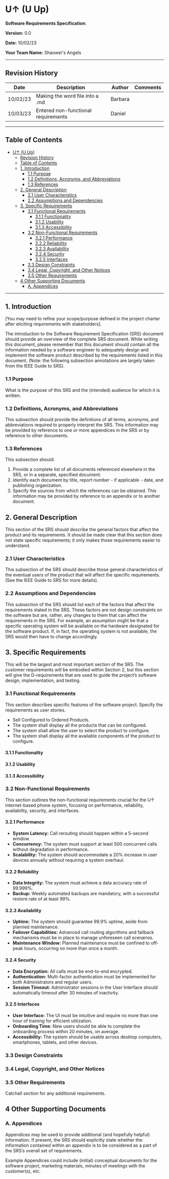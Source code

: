 # U↑ (U Up)

**Software Requirements Specification**:

**Version:** 0.0

**Date:** 10/02/23

**Your Team Name:** Shaowei's Angels

---

## Revision History

| Date       | Description                      | Author        | Comments             |
|------------|----------------------------------|---------------|----------------------|
| 10/02/23   | Making the word file into a .md  | Barbara       |                      |
| 10/03/23 | Entered non-functional requirements | Daniel | |

---

## Table of Contents

- [U↑ (U Up)](#u-u-up)
  - [Revision History](#revision-history)
  - [Table of Contents](#table-of-contents)
  - [1. Introduction](#1-introduction)
    - [1.1 Purpose](#11-purpose)
    - [1.2 Definitions, Acronyms, and Abbreviations](#12-definitions-acronyms-and-abbreviations)
    - [1.3 References](#13-references)
  - [2. General Description](#2-general-description)
    - [2.1 User Characteristics](#21-user-characteristics)
    - [2.2 Assumptions and Dependencies](#22-assumptions-and-dependencies)
  - [3. Specific Requirements](#3-specific-requirements)
    - [3.1 Functional Requirements](#31-functional-requirements)
      - [3.1.1 Functionality](#311-functionality)
      - [3.1.2 Usability](#312-usability)
      - [3.1.3 Accessibility](#313-accessibility)
    - [3.2 Non-Functional Requirements](#32-non-functional-requirements)
      - [3.2.1 Performance](#321-performance)
      - [3.2.2 Reliability](#322-reliability)
      - [3.2.3 Availability](#323-availability)
      - [3.2.4 Security](#324-security)
      - [3.2.5 Interfaces](#325-interfaces)
    - [3.3 Design Constraints](#33-design-constraints)
    - [3.4 Legal, Copyright, and Other Notices](#34-legal-copyright-and-other-notices)
    - [3.5 Other Requirements](#35-other-requirements)
  - [4 Other Supporting Documents](#4-other-supporting-documents)
    - [A. Appendices](#a-appendices)

---

## 1. Introduction

[You may need to refine your scope/purpose defined in the project charter after eliciting requirements with stakeholders].

The introduction to the Software Requirement Specification (SRS) document should provide an overview of the complete SRS document. While writing this document, please remember that this document should contain all the information needed by a software engineer to adequately design and implement the software product described by the requirements listed in this document. (Note: the following subsection annotations are largely taken from the IEEE Guide to SRS).

### 1.1 Purpose

What is the purpose of this SRS and the (intended) audience for which it is written.

### 1.2 Definitions, Acronyms, and Abbreviations

This subsection should provide the definitions of all terms, acronyms, and abbreviations required to properly interpret the SRS. This information may be provided by reference to one or more appendices in the SRS or by reference to other documents.

### 1.3 References

This subsection should:

1. Provide a complete list of all documents referenced elsewhere in the SRS, or in a separate, specified document.
2. Identify each document by title, report number - if applicable - date, and publishing organization.
3. Specify the sources from which the references can be obtained.
This information may be provided by reference to an appendix or to another document.

## 2. General Description

This section of the SRS should describe the general factors that affect the product and its requirements. It should be made clear that this section does not state specific requirements; it only makes those requirements easier to understand.

### 2.1 User Characteristics

This subsection of the SRS should describe those general characteristics of the eventual users of the product that will affect the specific requirements. (See the IEEE Guide to SRS for more details).

### 2.2 Assumptions and Dependencies

This subsection of the SRS should list each of the factors that affect the requirements stated in the SRS. These factors are not design constraints on the software but are, rather, any changes to them that can affect the requirements in the SRS. For example, an assumption might be that a specific operating system will be available on the hardware designated for the software product. If, in fact, the operating system is not available, the SRS would then have to change accordingly.

## 3. Specific Requirements

This will be the largest and most important section of the SRS. The customer requirements will be embodied within Section 2, but this section will give the D-requirements that are used to guide the project’s software design, implementation, and testing.

### 3.1 Functional Requirements

This section describes specific features of the software project. Specify the requirements as user stories.

- Sell Configured to Ordered Products.
- The system shall display all the products that can be configured.
- The system shall allow the user to select the product to configure.
- The system shall display all the available components of the product to configure.

#### 3.1.1 Functionality

#### 3.1.2 Usability

#### 3.1.3 Accessibility

### 3.2 Non-Functional Requirements

This section outlines the non-functional requirements crucial for the U↑ internet-based phone system, focusing on performance, reliability, availability, security, and interfaces.

#### 3.2.1 Performance

- **System Latency:** Call rerouting should happen within a 5-second window.
- **Concurrency:** The system must support at least 500 concurrent calls without degradation in performance.
- **Scalability:** The system should accommodate a 20% increase in user devices annually without requiring a system overhaul.

#### 3.2.2 Reliability

- **Data Integrity:** The system must achieve a data accuracy rate of 99.999%.
- **Backup:** Weekly automated backups are mandatory, with a successful restore rate of at least 99%.

#### 3.2.3 Availability

- **Uptime:** The system should guarantee 99.9% uptime, aside from planned maintenance.
- **Failover Capabilities:** Advanced call routing algorithms and fallback mechanisms must be in place to manage unforeseen call scenarios.
- **Maintenance Window:** Planned maintenance must be confined to off-peak hours, occurring no more than once a month.

#### 3.2.4 Security

- **Data Encryption:** All calls must be end-to-end encrypted.
- **Authentication:** Multi-factor authentication must be implemented for both Administrators and regular users.
- **Session Timeout:** Administrator sessions in the User Interface should automatically timeout after 30 minutes of inactivity.

#### 3.2.5 Interfaces

- **User Interface:** The UI must be intuitive and require no more than one hour of training for efficient utilization.
- **Onboarding Time:** New users should be able to complete the onboarding process within 20 minutes, on average.
- **Accessibility:** The system should be usable across desktop computers, smartphones, tablets, and other devices.

### 3.3 Design Constraints

### 3.4 Legal, Copyright, and Other Notices

### 3.5 Other Requirements

Catchall section for any additional requirements.

## 4 Other Supporting Documents

### A. Appendices

Appendices may be used to provide additional (and hopefully helpful) information. If present, the SRS should explicitly state whether the information contained within an appendix is to be considered as a part of the SRS’s overall set of requirements.

Example Appendices could include (initial) conceptual documents for the software project, marketing materials, minutes of meetings with the customer(s), etc.
